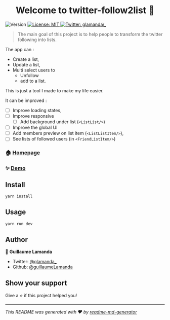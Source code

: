 <h1 align="center">Welcome to twitter-follow2list 👋</h1>
<p>
  <img alt="Version" src="https://img.shields.io/badge/version-0.1.0-blue.svg?cacheSeconds=2592000" />
  <a href="#" target="_blank">
    <img alt="License: MIT" src="https://img.shields.io/badge/License-MIT-yellow.svg" />
  </a>
  <a href="https://twitter.com/glamanda\_" target="_blank">
    <img alt="Twitter: glamanda\_" src="https://img.shields.io/twitter/follow/glamanda_.svg?style=social" />
  </a>
</p>

> The main goal of this project is to help people to transform the twitter following into lists.

The app can :

- Create a list,
- Update a list,
- Multi select users to
  - Unfollow
  - add to a list.

This is just a tool I made to make my life easier.

It can be improved :

- [ ] Improve loading states,
- [ ] Improve responsive
  - [ ] Add background under list (`<ListList/>`)
- [ ] Improve the global UI
- [ ] Add members preview on list item (`<ListListItem/>`),
- [ ] See lists of followed users (in `<FriendListItem/>`)

### 🏠 [Homepage](https://twitter.follow2list.lamanda.fr)

### ✨ [Demo](https://twitter.follow2list.lamanda.fr)

## Install

```sh
yarn install
```

## Usage

```sh
yarn run dev
```

## Author

👤 **Guillaume Lamanda**

- Twitter: [@glamanda\_](https://twitter.com/glamanda_)
- Github: [@guillaumeLamanda](https://github.com/guillaumeLamanda)

## Show your support

Give a ⭐️ if this project helped you!

---

_This README was generated with ❤️ by [readme-md-generator](https://github.com/kefranabg/readme-md-generator)_
